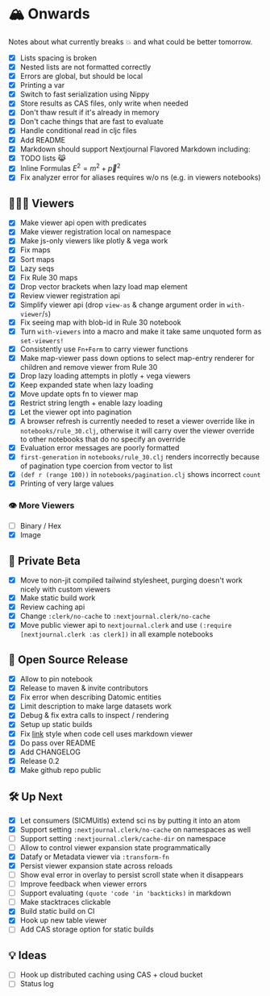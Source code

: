 # 🏔 Onwards
Notes about what currently breaks 💥 and what could be better tomorrow.
- [x] Lists spacing is broken
- [x] Nested lists are not formatted correctly
- [x] Errors are global, but should be local
- [x] Printing a var
- [x] Switch to fast serialization using Nippy
- [x] Store results as CAS files, only write when needed
- [x] Don't thaw result if it's already in memory
- [x] Don't cache things that are fast to evaluate
- [x] Handle conditional read in cljc files
- [x] Add README
- [x] Markdown should support Nextjournal Flavored Markdown including:
- [x] TODO lists 😹
- [x] Inline Formulas $E^2=m^2+\vec{p}^2$
- [x] Fix analyzer error for aliases requires w/o ns (e.g. in viewers notebooks)
## 🕵🏻‍♀️ Viewers
- [x] Make viewer api open with predicates
- [x] Make viewer registration local on namespace
- [x] Make js-only viewers like plotly & vega work
- [x] Fix maps
- [x] Sort maps
- [x] Lazy seqs
- [x] Fix Rule 30 maps
- [x] Drop vector brackets when lazy load map element
- [x] Review viewer registration api
- [x] Simplify viewer api (drop `view-as` & change argument order in `with-viewer`/`s`)
- [x] Fix seeing map with blob-id in Rule 30 notebook
- [x] Turn `with-viewers` into a macro and make it take same unquoted form as `set-viewers!`
- [x] Consistently use `Fn+Form` to carry viewer functions
- [x] Make map-viewer pass down options to select map-entry renderer for children and remove viewer from Rule 30
- [x] Drop lazy loading attempts in plotly + vega viewers
- [x] Keep expanded state when lazy loading
- [x] Move update opts fn to viewer map
- [x] Restrict string length + enable lazy loading
- [x] Let the viewer opt into pagination
- [x] A browser refresh is currently needed to reset a viewer override like in `notebooks/rule_30.clj`, otherwise it will carry over the viewer override to other notebooks that do no specify an override
- [x] Evaluation error messages are poorly formatted
- [x] `first-generation` in `notebooks/rule_30.clj` renders incorrectly because of pagination type coercion from vector to list
- [x] `(def r (range 100))` in `notebooks/pagination.clj` shows incorrect `count`
- [x] Printing of very large values
### 👁 More Viewers
- [ ] Binary / Hex
- [x] Image
## 🚀 Private Beta
- [x] Move to non-jit compiled tailwind stylesheet, purging doesn't work nicely with custom viewers
- [x] Make static build work
- [x] Review caching api
- [x] Change `:clerk/no-cache` to `:nextjournal.clerk/no-cache`
- [x] Move public viewer api to `nextjournal.clerk` and use `(:require [nextjournal.clerk :as clerk])` in all example notebooks
## 💒 Open Source Release
- [x] Allow to pin notebook
- [x] Release to maven & invite contributors
- [x] Fix error when describing Datomic entities
- [x] Limit description to make large datasets work
- [x] Debug & fix extra calls to inspect / rendering
- [x] Setup up static builds
- [x] Fix [link](#) style when code cell uses markdown viewer
- [x] Do pass over README
- [x] Add CHANGELOG
- [x] Release 0.2
- [x] Make github repo public
## 🛠 Up Next
- [x] Let consumers (SICMUitls) extend sci ns by putting it into an atom
- [x] Support setting `:nextjournal.clerk/no-cache` on namespaces as well
- [ ] Support setting `:nextjournal.clerk/cache-dir` on namespace
- [ ] Allow to control viewer expansion state programmatically
- [x] Datafy or Metadata viewer via `:transform-fn`
- [x] Persist viewer expansion state across reloads
- [ ] Show eval error in overlay to persist scroll state when it disappears
- [ ] Improve feedback when viewer errors
- [ ] Support evaluating `(quote 'code 'in 'backticks)` in markdown
- [ ] Make stacktraces clickable
- [x] Build static build on CI
- [x] Hook up new table viewer
- [ ] Add CAS storage option for static builds
## 💡 Ideas
- [ ] Hook up distributed caching using CAS + cloud bucket
- [ ] Status log

